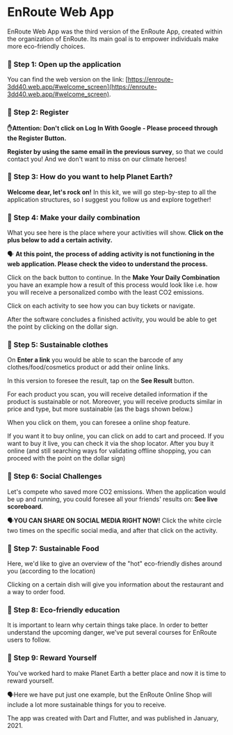 # EnRoute Web App

EnRoute Web App was the third version of the EnRoute App, created within the organization of EnRoute. Its main goal is to empower individuals make more eco-friendly choices.
### 📢 Step 1: Open up the application

You can find the web version on the link: [https://enroute-3dd40.web.app/#welcome_screen](https://enroute-3dd40.web.app/#welcome_screen).

### 📢 Step 2: Register

**✋Attention: Don't click on Log In With Google - Please proceed through the Register Button.**

**Register by using the same email in the previous survey**, so that we could contact you! And we don't want to miss on our climate heroes!

### 📢 Step 3: How do you want to help Planet Earth?

**Welcome dear, let's rock on!** In this kit, we will go step-by-step to all the application structures, so I suggest you follow us and explore together!

### 📢 Step 4: Make your daily combination

What you see here is the place where your activities will show. **Click on the plus below to add a certain activity.**

🗣️ **At this point, the process of adding activity is not functioning in the web application. Please check the video to understand the process.**

Click on the back button to continue. In the **Make Your Daily Combination** you have an example how a result of this process would look like i.e. how you will receive a personalized combo with the least CO2 emissions.

Click on each activity to see how you can buy tickets or navigate.

After the software concludes a finished activity, you would be able to get the point by clicking on the dollar sign.

### 📢 Step 5: Sustainable clothes

On **Enter a link** you would be able to scan the barcode of any clothes/food/cosmetics product or add their online links.

In this version to foresee the result, tap on the **See Result** button.

For each product you scan, you will receive detailed information if the product is sustainable or not. Moreover, you will receive products similar in price and type, but more sustainable (as the bags shown below.)

When you click on them, you can foresee a online shop feature.

If you want it to buy online, you can click on add to cart and proceed. If you want to buy it live, you can check it via the shop locator. After you buy it online (and still searching ways for validating offline shopping, you can proceed with the point on the dollar sign)

### 📢 Step 6: Social Challenges

Let's compete who saved more CO2 emissions. When the application would be up and running, you could foresee all your friends' results on: **See live scoreboard**.

🗣️**YOU CAN SHARE ON SOCIAL MEDIA RIGHT NOW!** Click the white circle two times on the specific social media, and after that click on the activity.

### 📢 Step 7: Sustainable Food

Here, we'd like to give an overview of the "hot" eco-friendly dishes around you (according to the location)

Clicking on a certain dish will give you information about the restaurant and a way to order food.

### 📢 Step 8: Eco-friendly education

It is important to learn why certain things take place. In order to better understand the upcoming danger, we've put several courses for EnRoute users to follow.

### 📢 Step 9: Reward Yourself

You've worked hard to make Planet Earth a better place and now it is time to reward yourself. 

🗣️Here we have put just one example, but the EnRoute Online Shop will include a lot more sustainable things for you to receive.

The app was created with Dart and Flutter, and was published in January, 2021.
